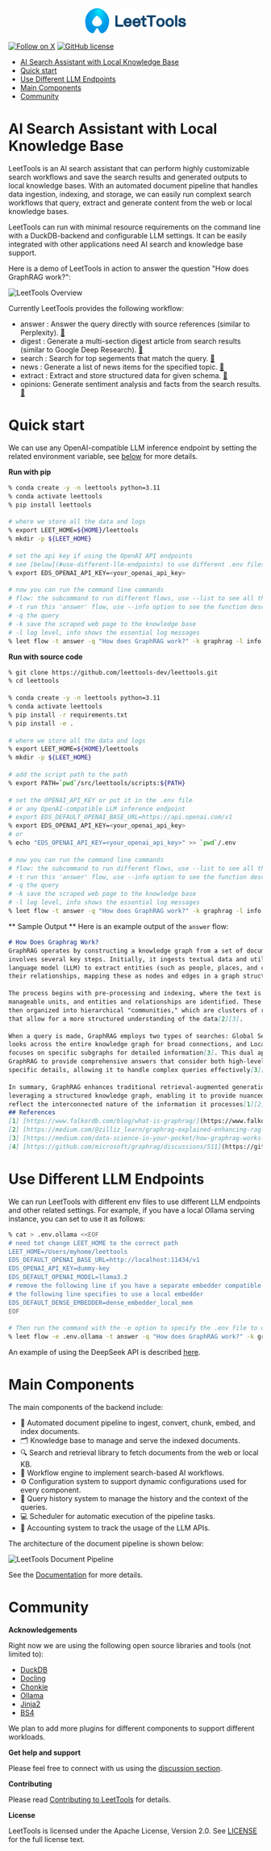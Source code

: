 <p align="center">
  <img src="docs/assets/LTC-Logo-leettools-normal.png" alt="Logo" width="200"/>
</p>


[![Follow on X](https://img.shields.io/twitter/follow/LeetTools?logo=X&color=%20%23f5f5f5)](https://twitter.com/intent/follow?screen_name=LeetTools)
[![GitHub license](https://img.shields.io/badge/License-Apache_2.0-blue.svg?labelColor=%20%23155EEF&color=%20%23528bff)](https://github.com/leettools-dev/leettools)

- [AI Search Assistant with Local Knowledge Base](#ai-search-assistant-with-local-knowledge-base)
- [Quick start](#quick-start)
- [Use Different LLM Endpoints](#use-different-llm-endpoints)
- [Main Components](#main-components)
- [Community](#community)


# AI Search Assistant with Local Knowledge Base

LeetTools is an AI search assistant that can perform highly customizable search workflows
and save the search results and generated outputs to local knowledge bases. With an
automated document pipeline that handles data ingestion, indexing, and storage, we can
easily run complext search workflows that query, extract and generate content from the
web or local knowledge bases. 

LeetTools can run with minimal resource requirements on the command line with a 
DuckDB-backend and configurable LLM settings. It can be easily integrated with other 
applications need AI search and knowledge base support.

Here is a demo of LeetTools in action to answer the question "How does GraphRAG work?":

![LeetTools Overview](https://gist.githubusercontent.com/pengfeng/30b66efa58692fa3bc94af89e0895df4/raw/7a274cd60fbe9a3aabad56e5fa1a9c7e7021ba21/leettools-answer-demo.svg)

Currently LeetTools provides the following workflow:

* answer  : Answer the query directly with source references (similar to Perplexity). [📖](docs/flow-answer.md)
* digest  : Generate a multi-section digest article from search results (similar to Google Deep Research). [📖](docs/flow-digest.md)
* search  : Search for top segements that match the query. [📖](docs/flow-search.md)
* news    : Generate a list of news items for the specified topic. [📖](docs/flow-news.md)
* extract : Extract and store structured data for given schema. [📖](docs/flow-extract.md)
* opinions: Generate sentiment analysis and facts from the search results.  [📖](docs/flow-opinions.md)

# Quick start

We can use any OpenAI-compatible LLM inference endpoint by setting the related 
environment variable, see [below](#use-different-llm-endpoints) for more details.

**Run with pip**

```bash
% conda create -y -n leettools python=3.11
% conda activate leettools
% pip install leettools

# where we store all the data and logs
% export LEET_HOME=${HOME}/leettools
% mkdir -p ${LEET_HOME}

# set the api key if using the OpenAI API endpoints
# see [below](#use-different-llm-endpoints) to use different .env files to switch settings
% export EDS_OPENAI_API_KEY=<your_openai_api_key>

# now you can run the command line commands
# flow: the subcommand to run different flows, use --list to see all the available flows
# -t run this 'answer' flow, use --info option to see the function description
# -q the query
# -k save the scraped web page to the knowledge base
# -l log level, info shows the essential log messages
% leet flow -t answer -q "How does GraphRAG work?" -k graphrag -l info
```

**Run with source code**

```bash
% git clone https://github.com/leettools-dev/leettools.git
% cd leettools

% conda create -y -n leettools python=3.11
% conda activate leettools
% pip install -r requirements.txt
% pip install -e .

# where we store all the data and logs
% export LEET_HOME=${HOME}/leettools
% mkdir -p ${LEET_HOME}

# add the script path to the path
% export PATH=`pwd`/src/leettools/scripts:${PATH}

# set the OPENAI_API_KEY or put it in the .env file
# or any OpenAI-compatible LLM inference endpoint
# export EDS_DEFAULT_OPENAI_BASE_URL=https://api.openai.com/v1
% export EDS_OPENAI_API_KEY=<your_openai_api_key>
# or
% echo "EDS_OPENAI_API_KEY=<your_openai_api_key>" >> `pwd`/.env

# now you can run the command line commands
# flow: the subcommand to run different flows, use --list to see all the available flows
# -t run this 'answer' flow, use --info option to see the function description
# -q the query
# -k save the scraped web page to the knowledge base
# -l log level, info shows the essential log messages
% leet flow -t answer -q "How does GraphRAG work?" -k graphrag -l info
```

** Sample Output **
Here is an example output of the `answer` flow:

```markdown
# How Does Graphrag Work?
GraphRAG operates by constructing a knowledge graph from a set of documents, which
involves several key steps. Initially, it ingests textual data and utilizes a large
language model (LLM) to extract entities (such as people, places, and concepts) and
their relationships, mapping these as nodes and edges in a graph structure[1]. 

The process begins with pre-processing and indexing, where the text is segmented into
manageable units, and entities and relationships are identified. These entities are
then organized into hierarchical "communities," which are clusters of related topics
that allow for a more structured understanding of the data[2][3]. 

When a query is made, GraphRAG employs two types of searches: Global Search, which
looks across the entire knowledge graph for broad connections, and Local Search, which
focuses on specific subgraphs for detailed information[3]. This dual approach enables
GraphRAG to provide comprehensive answers that consider both high-level themes and
specific details, allowing it to handle complex queries effectively[3][4].

In summary, GraphRAG enhances traditional retrieval-augmented generation (RAG) by
leveraging a structured knowledge graph, enabling it to provide nuanced responses that
reflect the interconnected nature of the information it processes[1][2].
## References
[1] [https://www.falkordb.com/blog/what-is-graphrag/](https://www.falkordb.com/blog/what-is-graphrag/)
[2] [https://medium.com/@zilliz_learn/graphrag-explained-enhancing-rag-with-knowledge-graphs-3312065f99e1](https://medium.com/@zilliz_learn/graphrag-explained-enhancing-rag-with-knowledge-graphs-3312065f99e1)
[3] [https://medium.com/data-science-in-your-pocket/how-graphrag-works-8d89503b480d](https://medium.com/data-science-in-your-pocket/how-graphrag-works-8d89503b480d)
[4] [https://github.com/microsoft/graphrag/discussions/511](https://github.com/microsoft/graphrag/discussions/511)
```

# Use Different LLM Endpoints

We can run LeetTools with different env files to use different LLM endpoints and other
related settings. For example, if you have a local Ollama serving instance, you can set
to use it as follows:

```bash
% cat > .env.ollama <<EOF
# need tot change LEET_HOME to the correct path
LEET_HOME=/Users/myhome/leettools
EDS_DEFAULT_OPENAI_BASE_URL=http://localhost:11434/v1
EDS_OPENAI_API_KEY=dummy-key
EDS_DEFAULT_OPENAI_MODEL=llama3.2
# remove the following line if you have a separate embedder compatible with OpenAI API
# the following line specifies to use a local embedder
EDS_DEFAULT_DENSE_EMBEDDER=dense_embedder_local_mem
EOF

# Then run the command with the -e option to specify the .env file to use
% leet flow -e .env.ollama -t answer -q "How does GraphRAG work?" -k graphrag -l info
```

An example of using the DeepSeek API is described [here](docs/deepseek.md).

# Main Components

The main components of the backend include:
* 🚀 Automated document pipeline to ingest, convert, chunk, embed, and index documents.
* 🗂️ Knowledge base to manage and serve the indexed documents.
* 🔍 Search and retrieval library to fetch documents from the web or local KB.
* 🤖 Workflow engine to implement search-based AI workflows.
* ⚙ Configuration system to support dynamic configurations used for every component.
* 📝 Query history system to manage the history and the context of the queries.
* 💻 Scheduler for automatic execution of the pipeline tasks.
* 🧩 Accounting system to track the usage of the LLM APIs.

The architecture of the document pipeline is shown below:

![LeetTools Document Pipeline](https://gist.githubusercontent.com/pengfeng/4b2e36bda389e0a3c338b5c42b5d09c1/raw/6bc06db40dadf995212270d914b46281bf7edae9/leettools-eds-arch.svg)

See the [Documentation](docs/documentation.md) for more details.


# Community

**Acknowledgements**

Right now we are using the following open source libraries and tools (not limited to):

- [DuckDB](https://github.com/duckdb/duckdb)
- [Docling](https://github.com/DS4SD/docling)
- [Chonkie](https://github.com/bhavnicksm/chonkie)
- [Ollama](https://github.com/ollama/ollama)
- [Jinja2](https://jinja.palletsprojects.com/en/3.0.x/)
- [BS4](https://www.crummy.com/software/BeautifulSoup/bs4/doc/)

We plan to add more plugins for different components to support different workloads.

**Get help and support**

Please feel free to connect with us using the [discussion section](https://github.com/leettools-dev/leettools/discussions).


**Contributing**

Please read [Contributing to LeetTools](CONTRIBUTING.md) for details.

**License**

LeetTools is licensed under the Apache License, Version 2.0. See [LICENSE](LICENSE) 
for the full license text.

